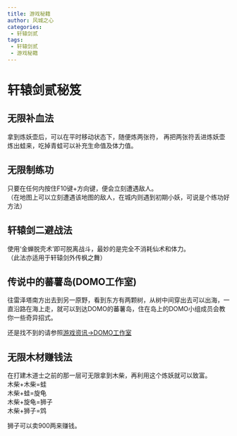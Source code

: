 ```yaml
---
title: 游戏秘籍
author: 风城之心
categories:
 - 轩辕剑贰
tags:
 - 轩辕剑贰
 - 游戏秘籍
---
```


# 轩辕剑贰秘笈

## 无限补血法

拿到炼妖壶后，可以在平时移动状态下，随便炼两张符， 再把两张符丢进炼妖壶炼出蛙来，吃掉青蛙可以补充生命值及体力值。 <br />

## 无限制练功

只要在任何内按住F10键+方向键，便会立刻遭遇敌人。<br />
（在地图上可以立刻遭遇该地图的敌人，在城内则遇到初期小妖，可说是个练功好方法）<br />

## 轩辕剑二避战法
使用‘金蝉脱壳术’即可脱离战斗，最妙的是完全不消耗仙术和体力。<br />
（此法亦适用于轩辕剑外传枫之舞）<br />

## 传说中的蕃薯岛(DOMO工作室)
往雷泽塔南方出去到另一原野，看到东方有两颗树，从树中间穿出去可以出海，一直沿路在海上走，就可以到达DOMO的蕃薯岛，住在岛上的DOMO小组成员会教你一些奇异招式。<br />

还是找不到的请参照[游戏资讯→DOMO工作室](09-游戏资讯.md)<br />

## 无限木材赚钱法
在打建木道士之前的那一层可无限拿到木柴，再利用这个炼妖就可以致富。<br />
木柴+木柴=蛙<br />
木柴+蛙=旋龟<br />
木柴+旋龟=狮子<br />
木柴+狮子=鸩<br />

狮子可以卖900两来赚钱。

